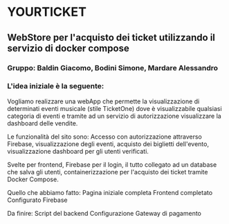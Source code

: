 # YOURTICKET #

## WebStore per l'acquisto dei ticket utilizzando il servizio di docker compose ##
### Gruppo: Baldin Giacomo, Bodini Simone, Mardare Alessandro ###
### L'idea iniziale è la seguente: ###
Vogliamo realizzare una webApp che permette la visualizzazione di determinati eventi musicale (stile TicketOne) dove è visualizzabile qualsiasi categoria di eventi e tramite ad un servizio di autorizzazione visualizzare la dashboard delle vendite.

Le funzionalità del sito sono: Accesso con autorizzazione attraverso Firebase, visualizzazione degli eventi, acquisto dei biglietti dell'evento, visualizzazione dashboard per gli utenti verificati.

Svelte per frontend, Firebase per il login, il tutto collegato ad un database che salva gli utenti, containerizzazione per l'acquisto dei ticket tramite Docker Compose.

Quello che abbiamo fatto:
Pagina iniziale completa
Frontend completato
Configurato Firebase

Da finire:
Script del backend
Configurazione Gateway di pagamento
